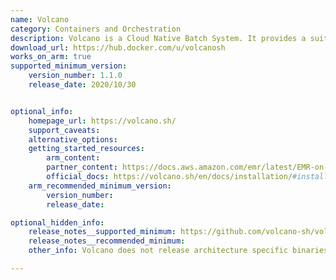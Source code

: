 ```yaml
---
name: Volcano
category: Containers and Orchestration
description: Volcano is a Cloud Native Batch System. It provides a suite of mechanisms that are commonly required by many classes of batch & elastic workload including machine learning/deep learning, bioinformatics/genomics and other "big data" applications.
download_url: https://hub.docker.com/u/volcanosh
works_on_arm: true
supported_minimum_version:
    version_number: 1.1.0
    release_date: 2020/10/30


optional_info:
    homepage_url: https://volcano.sh/
    support_caveats:
    alternative_options:
    getting_started_resources:
        arm_content:
        partner_content: https://docs.aws.amazon.com/emr/latest/EMR-on-EKS-DevelopmentGuide/tutorial-volcano.html
        official_docs: https://volcano.sh/en/docs/installation/#install-with-yaml-files
    arm_recommended_minimum_version:
        version_number:
        release_date:

optional_hidden_info:
    release_notes__supported_minimum: https://github.com/volcano-sh/volcano/releases/tag/v1.1.0
    release_notes__recommended_minimum:
    other_info: Volcano does not release architecture specific binaries. The docker images are available for linux/arm64 [here](https://hub.docker.com/u/volcanosh).

---
```

